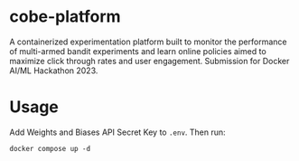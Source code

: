 # cobe-platform
A containerized experimentation platform built to monitor the performance of multi-armed bandit experiments and learn online policies aimed to maximize click through rates and user engagement. Submission for Docker AI/ML Hackathon 2023. 


# Usage

Add Weights and Biases API Secret Key to `.env`. Then run:

```
docker compose up -d
```



